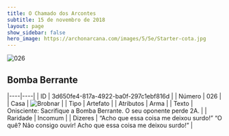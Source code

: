 ```yaml
---
title: O Chamado dos Arcontes
subtitle: 15 de novembro de 2018
layout: page
show_sidebar: false
hero_image: https://archonarcana.com/images/5/5e/Starter-cota.jpg
---
```


![026](https://cdn.keyforgegame.com/media/card_front/pt/341_026_WGX3X54PQCMP_pt.png)

## Bomba Berrante

|----|----|
| ID | 3d650fe4-817a-4922-ba0f-297c1ebf816d |
| Número | 026 |
| Casa | ![Brobnar](https://archonarcana.com/images/thumb/e/e0/Brobnar.png/22px-Brobnar.png "Brobnar") |
| Tipo | Artefato |
| Atributos | Arma |
| Texto | Onisciente: Sacrifique a Bomba Berrante. O seu oponente perde 2A. |
| Raridade | Incomum |
| Dizeres | “Acho que essa coisa me deixou surdo!” “O quê? Não consigo ouvir!  Acho que essa coisa me deixou surdo!” |
